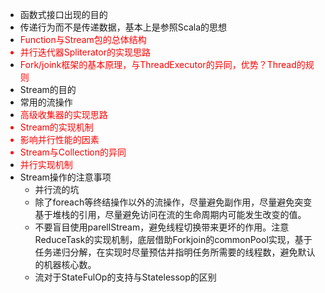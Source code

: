 + 函数式接口出现的目的
+ 传递行为而不是传递数据，基本上是参照Scala的思想
+ <font color="red">Function与Stream包的总体结构
+ 并行迭代器Spliterator的实现思路
+ Fork/joink框架的基本原理，与ThreadExecutor的异同，优势？Thread的规则</font>
+ Stream的目的
+ 常用的流操作
+ <font color="red">高级收集器的实现思路
+ Stream的实现机制
+ 影响并行性能的因素
+ Stream与Collection的异同
+ 并行实现机制</font>
+ Stream操作的注意事项
	+ 并行流的坑
	+ 除了foreach等终结操作以外的流操作，尽量避免副作用，尽量避免突变基于堆栈的引用，尽量避免访问在流的生命周期内可能发生改变的值。
	+ 不要盲目使用parellStream，避免线程切换带来更坏的作用。注意ReduceTask的实现机制，底层借助Forkjoin的commonPool实现，基于任务递归分解，在实现时尽量预估并指明任务所需要的线程数，避免默认的机器核心数。
	+ 流对于StateFulOp的支持与Statelessop的区别